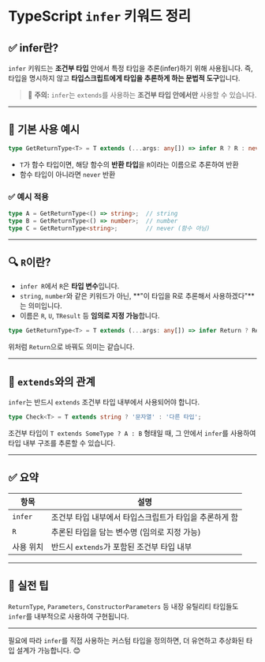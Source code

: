 # TypeScript `infer` 키워드 정리

## ✅ infer란?

`infer` 키워드는 **조건부 타입** 안에서 특정 타입을 추론(infer)하기 위해 사용됩니다. 즉, 타입을 명시하지 않고 **타입스크립트에게 타입을 추론하게 하는 문법적 도구**입니다.

> 📌 **주의:** `infer`는 `extends`를 사용하는 **조건부 타입 안에서만** 사용할 수 있습니다.

---

## 📘 기본 사용 예시

```ts
type GetReturnType<T> = T extends (...args: any[]) => infer R ? R : never;
```

* `T`가 함수 타입이면, 해당 함수의 **반환 타입**을 `R`이라는 이름으로 추론하여 반환
* 함수 타입이 아니라면 `never` 반환

### ✅ 예시 적용

```ts
type A = GetReturnType<() => string>;  // string
type B = GetReturnType<() => number>;  // number
type C = GetReturnType<string>;        // never (함수 아님)
```

---

## 🔍 `R`이란?

* `infer R`에서 `R`은 **타입 변수**입니다.
* `string`, `number`와 같은 키워드가 아닌, \*\*"이 타입을 R로 추론해서 사용하겠다"\*\*는 의미입니다.
* 이름은 `R`, `U`, `TResult` 등 **임의로 지정 가능**합니다.

```ts
type GetReturnType<T> = T extends (...args: any[]) => infer Return ? Return : never;
```

위처럼 `Return`으로 바꿔도 의미는 같습니다.

---

## 🧠 `extends`와의 관계

`infer`는 반드시 `extends` 조건부 타입 내부에서 사용되어야 합니다.

```ts
type Check<T> = T extends string ? '문자열' : '다른 타입';
```

조건부 타입이 `T extends SomeType ? A : B` 형태일 때,
그 안에서 `infer`를 사용하여 타입 내부 구조를 추론할 수 있습니다.

---

## ✅ 요약

| 항목      | 설명                             |
| ------- | ------------------------------ |
| `infer` | 조건부 타입 내부에서 타입스크립트가 타입을 추론하게 함 |
| `R`     | 추론된 타입을 담는 변수명 (임의로 지정 가능)     |
| 사용 위치   | 반드시 `extends`가 포함된 조건부 타입 내부   |

---

## 🧪 실전 팁

`ReturnType`, `Parameters`, `ConstructorParameters` 등 내장 유틸리티 타입들도 `infer`를 내부적으로 사용하여 구현됩니다.

---

필요에 따라 `infer`를 직접 사용하는 커스텀 타입을 정의하면, 더 유연하고 추상화된 타입 설계가 가능합니다. 😊
